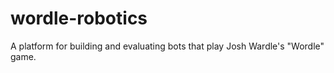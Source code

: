# wordle-robotics
A platform for building and evaluating bots that play Josh Wardle's "Wordle" game.
